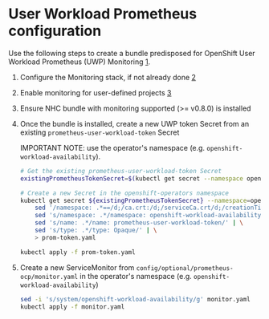 # User Workload Prometheus configuration

Use the following steps to create a bundle predisposed for OpenShift User Workload Prometheus (UWP) Monitoring [1].

1. Configure the Monitoring stack, if not already done [2]
2. Enable monitoring for user-defined projects [3]
3. Ensure NHC bundle with monitoring supported (>= v0.8.0) is installed
4. Once the bundle is installed, create a new UWP token Secret from an existing `prometheus-user-workload-token` Secret

    IMPORTANT NOTE: use the operator's namespace (e.g. `openshift-workload-availability`).

    ```bash
    # Get the existing prometheus-user-workload-token Secret
    existingPrometheusTokenSecret=$(kubectl get secret --namespace openshift-user-workload-monitoring | grep prometheus-user-workload-token | awk '{print $1}')

    # Create a new Secret in the openshift-operators namespace
    kubectl get secret ${existingPrometheusTokenSecret} --namespace=openshift-user-workload-monitoring -o yaml | \
        sed '/namespace: .*==/d;/ca.crt:/d;/serviceCa.crt/d;/creationTimestamp:/d;/resourceVersion:/d;/uid:/d;/annotations/d;/kubernetes.io/d;' | \
        sed 's/namespace: .*/namespace: openshift-workload-availability/' | \
        sed 's/name: .*/name: prometheus-user-workload-token/' | \
        sed 's/type: .*/type: Opaque/' | \
        > prom-token.yaml

    kubectl apply -f prom-token.yaml
    ```

5. Create a new ServiceMonitor from `config/optional/prometheus-ocp/monitor.yaml` in the operator's namespace (e.g. `openshift-workload-availability`)

    ```bash
    sed -i 's/system/openshift-workload-availability/g' monitor.yaml
    kubectl apply -f monitor.yaml
    ```

[1]: https://docs.openshift.com/container-platform/4.14/monitoring/enabling-monitoring-for-user-defined-projects.html
[2]: https://docs.openshift.com/container-platform/4.14/monitoring/configuring-the-monitoring-stack.html
[3]: https://docs.openshift.com/container-platform/4.14/monitoring/enabling-monitoring-for-user-defined-projects.html#enabling-monitoring-for-user-defined-projects_enabling-monitoring-for-user-defined-projects

